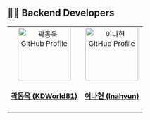## 👨‍💻 Backend Developers
<table> <tr> <td align="center"> <a href="https://github.com/KDWorld81"> <img src="https://github.com/KDWorld81.png" width="120px;" alt="곽동욱 GitHub Profile"/> <br /> <h4>곽동욱 (KDWorld81)</h4> </a> </td> <td align="center"> <a href="https://github.com/lnahyun"> <img src="https://github.com/lnahyun.png" width="120px;" alt="이나현 GitHub Profile"/> <br /> <h4>이나현 (lnahyun)</h4> </a> </td> </tr> </table>
